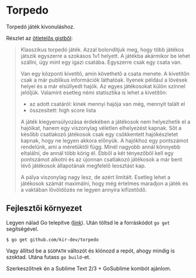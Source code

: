 Torpedo
=======

Torpedó játék kivonuláshoz.

Részlet az [ötletelős gistből](https://gist.github.com/tmichel/6972145):

>Klasszikus torpedó játék. Azzal bolondítjuk meg, hogy több játékos játszik
>egyszerre a szokásos 1v1 helyett. A játékba akármikor be lehet szállni, úgy
>mint egy igazi csatába. Egyszerre csak egy csata van.
>
>Van egy központi kivetítő, amin követhető a csata menete. A kivetítőn csak a már
>publikus információk láthatóak. Ilyenek például a lövések helyei és a már
>elsüllyedt hajók. Az egyes játékosokat külön színnel jelöljük. Valamint esetleg
>némi statisztika is lehet a kivetítőn:
>
>* az adott csatáról: kinek mennyi hajója van még, mennyit talált el
>* összesített: high score lista
>
>A játék kiegyensúlyozása érdekében a játékosok nem helyezhetik el a hajóikat,
>hanem egy viszonylag véletlen elhelyezést kapnak. Sőt a később csatlakozó
>játékosok csak egy csökkentett hajókészletet kapnak, hogy ne legyen akkora
>előnyük. A hajókhoz egy pontszámot rendelünk, ami a méretüktől függ. Minél
>nagyobb annál könnyebb eltalálni, de annál több körig él. Ebből a két tényezőből
>kell egy pontszámot alkotni és az újonnan csatlakozó játékosok a már bent lévő
>játékosok állapotának megfelelő leosztást kap.
>
>A pálya viszonylag nagy lesz, de azért limitált. Esetleg lehet a játékosok
>számát maximálni, hogy még értelmes maradjon a játék és a vaktában lövöldözés ne
>legyen annyira kifizetődő.

Fejlesztői környezet
--------------------

Legyen nálad Go telepítve ([link](http://golang.org/doc/install#install)). Után
töltsd le a forráskódot `go get` segítségével.

    $ go get github.com/kir-dev/torpedo

Vagy állítsd be a `$GOPATH` változót és klónozd a repót, ahogy mindig is
szoktad. Utána futass `go build`-et.

Szerkeszőtnek én a Sublime Text 2/3 + GoSublime kombót ajánlom.
